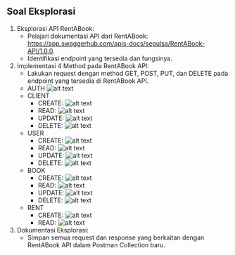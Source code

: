 ## Soal Eksplorasi
1. Eksplorasi API RentABook:
   - Pelajari dokumentasi API dari RentABook: https://app.swaggerhub.com/apis-docs/sepulsa/RentABook-API/1.0.0.
   - Identifikasi endpoint yang tersedia dan fungsinya.
2. Implementasi 4 Method pada RentABook API:
   - Lakukan request dengan method GET, POST, PUT, dan DELETE pada endpoint yang tersedia di RentABook API.
   - AUTH
   ![alt text](https://github.com/arumkinanthi/data_nimas-sekararum-kinanthi/blob/main/09_Rest%20API/Screenshot/AUTH%20READ.png?raw=true)
   - CLIENT
      - CREATE: ![alt text](https://github.com/arumkinanthi/data_nimas-sekararum-kinanthi/blob/main/09_Rest%20API/Screenshot/CLIENT%20CREATE.png?raw=true)
      - READ: ![alt text](https://github.com/arumkinanthi/data_nimas-sekararum-kinanthi/blob/main/09_Rest%20API/Screenshot/CLIENT%20READ.png?raw=true)
      - UPDATE: ![alt text](https://github.com/arumkinanthi/data_nimas-sekararum-kinanthi/blob/main/09_Rest%20API/Screenshot/CLIENT%20UPDATE.png?raw=true)
      - DELETE: ![alt text](https://github.com/arumkinanthi/data_nimas-sekararum-kinanthi/blob/main/09_Rest%20API/Screenshot/CLIENT%20DELETE.png?raw=true)
   - USER
      - CREATE: ![alt text](https://github.com/arumkinanthi/data_nimas-sekararum-kinanthi/blob/main/09_Rest%20API/Screenshot/USER%20CREATE.png?raw=true)
      - READ: ![alt text](https://github.com/arumkinanthi/data_nimas-sekararum-kinanthi/blob/main/09_Rest%20API/Screenshot/USER%20READ.png?raw=true)
      - UPDATE: ![alt text](https://github.com/arumkinanthi/data_nimas-sekararum-kinanthi/blob/main/09_Rest%20API/Screenshot/USER%20UPDATE.png?raw=true)
      - DELETE: ![alt text](https://github.com/arumkinanthi/data_nimas-sekararum-kinanthi/blob/main/09_Rest%20API/Screenshot/USER%20DELETE.png?raw=true)
   - BOOK
      - CREATE: ![alt text](https://github.com/arumkinanthi/data_nimas-sekararum-kinanthi/blob/main/09_Rest%20API/Screenshot/BOOK%20CREATE.png?raw=true)
      - READ: ![alt text](https://github.com/arumkinanthi/data_nimas-sekararum-kinanthi/blob/main/09_Rest%20API/Screenshot/BOOK%20READ.png?raw=true)
      - UPDATE: ![alt text](https://github.com/arumkinanthi/data_nimas-sekararum-kinanthi/blob/main/09_Rest%20API/Screenshot/BOOK%20UPDATE.png?raw=true)
      - DELETE: ![alt text](https://github.com/arumkinanthi/data_nimas-sekararum-kinanthi/blob/main/09_Rest%20API/Screenshot/BOOK%20DELETE.png?raw=true)
   - RENT
      - CREATE: ![alt text](https://github.com/arumkinanthi/data_nimas-sekararum-kinanthi/blob/main/09_Rest%20API/Screenshot/RENT%20CREATE.png?raw=true)
      - READ: ![alt text](https://github.com/arumkinanthi/data_nimas-sekararum-kinanthi/blob/main/09_Rest%20API/Screenshot/RENT%20READ.png?raw=true)
3. Dokumentasi Eksplorasi:
   - Simpan semua request dan response yang berkaitan dengan RentABook API dalam Postman Collection baru.